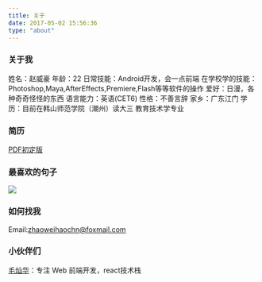 ```yaml
---
title: 关于
date: 2017-05-02 15:56:36
type: "about"
---
```



### 关于我

姓名：赵威豪
年龄：22
日常技能：Android开发，会一点前端
在学校学的技能：Photoshop,Maya,AfterEffects,Premiere,Flash等等软件的操作
爱好：日漫，各种奇奇怪怪的东西
语言能力：英语(CET6)
性格：不善言辞
家乡：广东江门
学历：目前在韩山师范学院（潮州）读大三 教育技术学专业

### 简历

[PDF初定版](http://zhaoweihao.com/resume/xxx.pdf)

### 最喜欢的句子

![](http://op4e089f0.bkt.clouddn.com/-1734300004.jpg)



### 如何找我

Email:zhaoweihaochn@foxmail.com



### 小伙伴们
[毛灿华](http://maocanhua.cn/)：专注 Web 前端开发，react技术栈